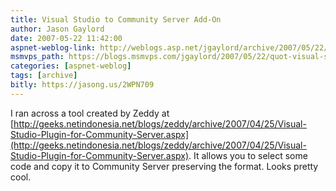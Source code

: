 ```yaml
---
title: Visual Studio to Community Server Add-On
author: Jason Gaylord
date: 2007-05-22 11:42:00
aspnet-weblog-link: http://weblogs.asp.net/jgaylord/archive/2007/05/22/quot-visual-studio-to-community-server-quot-add-on.aspx
msmvps_path: https://blogs.msmvps.com/jgaylord/2007/05/22/quot-visual-studio-to-community-server-quot-add-on/
categories: [aspnet-weblog]
tags: [archive]
bitly: https://jasong.us/2WPN709
---
```


I ran across a tool created by Zeddy at [http://geeks.netindonesia.net/blogs/zeddy/archive/2007/04/25/Visual-Studio-Plugin-for-Community-Server.aspx](http://geeks.netindonesia.net/blogs/zeddy/archive/2007/04/25/Visual-Studio-Plugin-for-Community-Server.aspx). It allows you to select some code and copy it to Community Server preserving the format. Looks pretty cool.